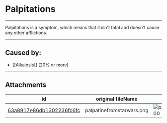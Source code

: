 # Palpitations

 

---

Palpitations is a symptom, which means that it isn't fatal and doesn't cause any other afflictions.

---
## Caused by:

- [[Alkalosis]] (20% or more)

---

## Attachments

id | original fileName | image
---|---|---
[63a8917e86db1302236fc6fc](63a8917e86db1302236fc6fc.png) | palpatinefromstarwars.png | ![palpatinefromstarwars.png\|200](63a8917e86db1302236fc6fc.png)
